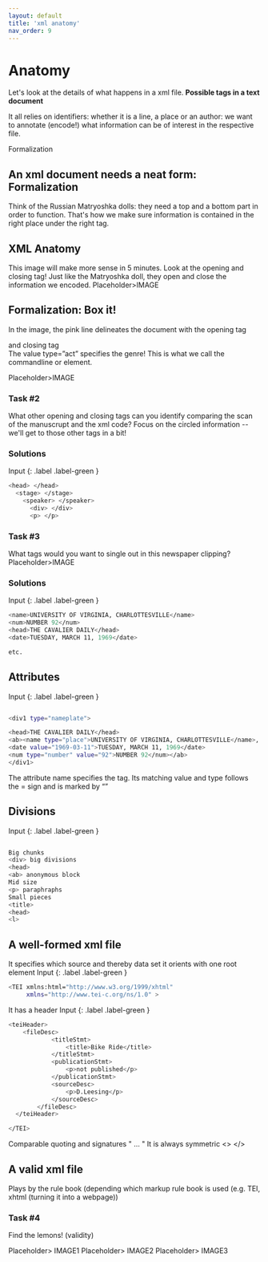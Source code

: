 ```yaml
---
layout: default
title: 'xml anatomy'
nav_order: 9
---
```

# Anatomy

Let's look at the details of what happens in a xml file. 
**Possible tags in a text document**

It all relies on identifiers: whether it is a line, a place or an author: we want to annotate (encode!) what information can be of interest in the respective file. 

Formalization
## **An xml document needs a neat form: Formalization**
Think of the Russian Matryoshka dolls: they need a top and a bottom part in order to function. That's how we make sure information is contained in the right place under the right tag. 


## **XML Anatomy**
This image will make more sense in 5 minutes. Look at the opening and closing tag! Just like the Matryoshka doll, they open and close the information we encoded.
Placeholder>IMAGE

## **Formalization: Box it!**
In the image, the  pink line delineates the document with the opening tag <div> and closing tag </div>
The value type=”act” specifies the genre! 
This is what we call the commandline or element.
<div type=”act”>
</div>

Placeholder>IMAGE

### **Task #2**
What other opening and closing tags can you identify comparing the scan of the manuscrupt and the xml code? Focus on the circled information -- we'll get to those other tags in a bit! 


### **Solutions**
Input
{: .label .label-green }
```sh
<head> </head>
  <stage> </stage>
    <speaker> </speaker>
      <div> </div>
      <p> </p>

```




### **Task #3**
What tags would you want to single out in this newspaper clipping?
Placeholder>IMAGE


### **Solutions**
Input
{: .label .label-green }
```sh
<name>UNIVERSITY OF VIRGINIA, CHARLOTTESVILLE</name> 
<num>NUMBER 92</num>
<head>THE CAVALIER DAILY</head>
<date>TUESDAY, MARCH 11, 1969</date>

etc. 
```
## **Attributes**
Input
{: .label .label-green }
```sh

<div1 type="nameplate">

<head>THE CAVALIER DAILY</head>
<ab><name type="place">UNIVERSITY OF VIRGINIA, CHARLOTTESVILLE</name>, 
<date value="1969-03-11">TUESDAY, MARCH 11, 1969</date> 
<num type="number" value="92">NUMBER 92</num></ab>
</div1>
```
The attribute name specifies the tag. Its matching value and type follows the = sign and is marked by “”

## **Divisions**
Input
{: .label .label-green }
```sh

Big chunks
<div> big divisions
<head> 
<ab> anonymous block
Mid size
<p> paraphraphs
Small pieces
<title> 
<head>
<l>
```
 
## **A well-formed xml file**
It specifies which source and thereby data set it orients with one root element 
 Input
{: .label .label-green }
```sh
<TEI xmlns:html="http://www.w3.org/1999/xhtml"
     xmlns="http://www.tei-c.org/ns/1.0" >
```
  
It has a header
  Input
{: .label .label-green }
```sh
<teiHeader> 
 	<fileDesc>
            <titleStmt>
                <title>Bike Ride</title>
            </titleStmt>
            <publicationStmt>
                <p>not published</p>
            </publicationStmt>
            <sourceDesc>
                <p>D.Leesing</p>
            </sourceDesc>
        </fileDesc>
  </teiHeader> 

</TEI>

```
Comparable quoting and signatures " … "
It is always symmetric <> </>
  

## **A valid xml file**
Plays by the rule book (depending which markup rule book is used (e.g. TEI, xhtml (turning it into a webpage))

### **Task #4**
Find the lemons! (validity)

Placeholder> IMAGE1
Placeholder> IMAGE2
Placeholder> IMAGE3



